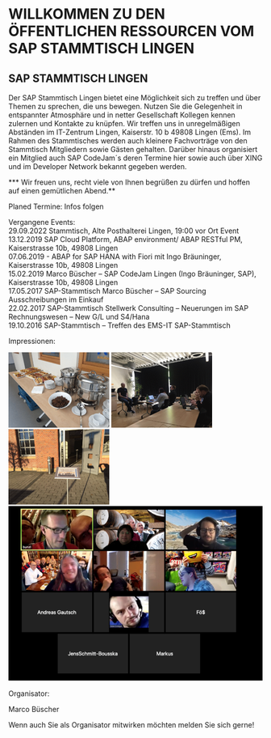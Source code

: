 # WILLKOMMEN ZU DEN ÖFFENTLICHEN RESSOURCEN VOM SAP STAMMTISCH LINGEN

## SAP STAMMTISCH LINGEN
Der SAP Stammtisch Lingen bietet eine Möglichkeit sich zu treffen und über Themen zu sprechen, die uns bewegen. Nutzen Sie die Gelegenheit in entspannter Atmosphäre und in netter Gesellschaft Kollegen kennen zulernen und Kontakte zu knüpfen. Wir treffen uns in unregelmäßigen Abständen im IT-Zentrum Lingen, Kaiserstr. 10 b 49808 Lingen (Ems). Im Rahmen des Stammtisches werden auch kleinere Fachvorträge von den Stammtisch Mitgliedern sowie Gästen gehalten. Darüber hinaus organisiert ein Mitglied auch SAP CodeJam´s deren Termine hier sowie auch über XING und im Developer Network bekannt gegeben werden.

*** Wir freuen uns, recht viele von Ihnen begrüßen zu dürfen und hoffen auf einen gemütlichen Abend.**

Planed
Termine: Infos folgen

Vergangene Events:<br>
29.09.2022 Stammtisch, Alte Posthalterei Lingen, 19:00 vor Ort Event    
13.12.2019 SAP Cloud Platform, ABAP environment/ ABAP RESTful PM, Kaiserstrasse 10b, 49808 Lingen<br>
07.06.2019 - ABAP for SAP HANA with Fiori mit Ingo Bräuninger, Kaiserstrasse 10b, 49808 Lingen<br>
15.02.2019  Marco Büscher – SAP CodeJam Lingen (Ingo Bräuninger, SAP), Kaiserstrasse 10b, 49808 Lingen<br>
17.05.2017 SAP-Stammtisch Marco Büscher – SAP Sourcing Ausschreibungen im Einkauf<br>
22.02.2017 SAP-Stammtisch Stellwerk Consulting – Neuerungen im SAP Rechnungswesen – New G/L und S4/Hana<br>
19.10.2016 SAP-Stammtisch – Treffen des EMS-IT SAP-Stammtisch<br>

 Impressionen:

![This is an image](https://github.com/SAPStammtisch/Lingen/blob/gh-pages/res/Bild4.png)
![This is an image](https://github.com/SAPStammtisch/Lingen/blob/gh-pages/res/Bild3.png)
![This is an image](https://github.com/SAPStammtisch/Lingen/blob/gh-pages/res/Bild2.png)
![This is an image](https://github.com/SAPStammtisch/Lingen/blob/gh-pages/res/Bild1.png)



 Organisator:

 	

Marco Büscher	

Wenn auch Sie als Organisator mitwirken möchten melden Sie sich gerne!

